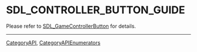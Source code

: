 # SDL_CONTROLLER_BUTTON_GUIDE

Please refer to [SDL_GameControllerButton](SDL_GameControllerButton) for details.

----
[CategoryAPI](CategoryAPI), [CategoryAPIEnumerators](CategoryAPIEnumerators)

